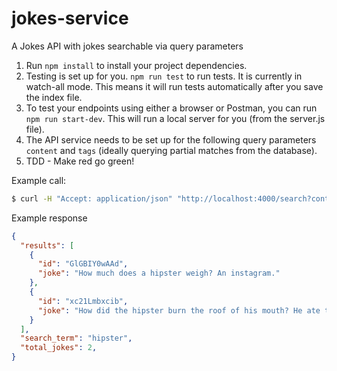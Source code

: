 # jokes-service
A Jokes API with jokes searchable via query parameters

1. Run `npm install` to install your project dependencies. 
2. Testing is set up for you.  `npm run test` to run tests.  It is currently in watch-all mode.  This means it will run tests automatically after you save the index file.
3.  To test your endpoints using either a browser or Postman, you can run `npm run start-dev`.  This will run a local server for you (from the server.js file).
4. The API service needs to be set up for the following query parameters `content` and `tags` (ideally querying partial matches from the database).
5. TDD - Make red go green!




Example call:
```sh
$ curl -H "Accept: application/json" "http://localhost:4000/search?content=hipster&limit=2"
```

Example response
```json
{
  "results": [
    {
      "id": "GlGBIY0wAAd",
      "joke": "How much does a hipster weigh? An instagram."
    },
    {
      "id": "xc21Lmbxcib",
      "joke": "How did the hipster burn the roof of his mouth? He ate the pizza before it was cool."
    }
  ],
  "search_term": "hipster",
  "total_jokes": 2,
}
```